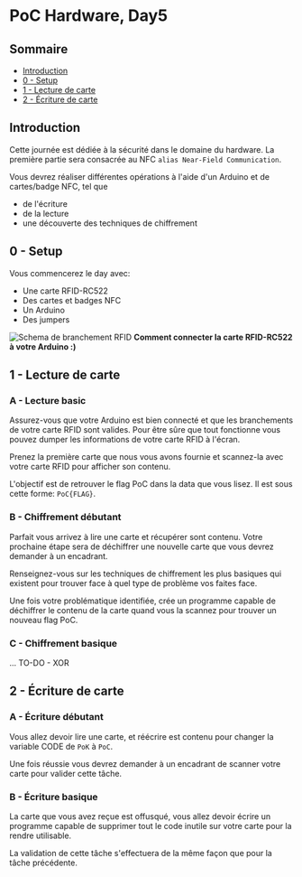# PoC Hardware, Day5

## Sommaire
- [Introduction](#introduction)
- [0 - Setup](#0---setup)
- [1 - Lecture de carte](#1---lecture-de-carte)
- [2 - Écriture de carte](#2---ecriture-de-carte)

## Introduction

Cette journée est dédiée à la sécurité dans le domaine du hardware. La première partie sera consacrée au NFC `alias Near-Field Communication`.

Vous devrez réaliser différentes opérations à l'aide d'un Arduino et de cartes/badge NFC, tel que 
- de l'écriture
- de la lecture
- une découverte des techniques de chiffrement


## 0 - Setup

Vous commencerez le day avec:
- Une carte RFID-RC522
- Des cartes et badges NFC
- Un Arduino
- Des jumpers

![Schema de branchement RFID](https://www.electronique-mixte.fr/wp-content/uploads/2019/08/RFID-Sch%C3%A9ma-de-principe.jpg)
**Comment connecter la carte RFID-RC522 à votre Arduino :)**

## 1 - Lecture de carte

### A - Lecture basic

Assurez-vous que votre Arduino est bien connecté et que les branchements de votre carte RFID sont valides. Pour être sûre que tout fonctionne vous pouvez dumper les informations de votre carte RFID à l'écran.

Prenez la première carte que nous vous avons fournie et scannez-la avec votre carte RFID pour afficher son contenu.

L'objectif est de retrouver le flag PoC dans la data que vous lisez. Il est sous cette forme: `PoC{FLAG}`.

### B - Chiffrement débutant

Parfait vous arrivez à lire une carte et récupérer sont contenu. Votre prochaine étape sera de déchiffrer une nouvelle carte que vous devrez demander à un encadrant.

Renseignez-vous sur les techniques de chiffrement les plus basiques qui existent pour trouver face à quel type de problème vos faites face.

Une fois votre problématique identifiée, crée un programme capable de déchiffrer le contenu de la carte quand vous la scannez pour trouver un nouveau flag PoC.

### C - Chiffrement basique

... TO-DO - XOR

## 2 - Écriture de carte

### A - Écriture débutant

Vous allez devoir lire une carte, et réécrire est contenu pour changer la variable CODE de `PoK` à `PoC`.

Une fois réussie vous devrez demander à un encadrant de scanner votre carte pour valider cette tâche.

### B - Écriture basique

La carte que vous avez reçue est offusqué, vous allez devoir écrire un programme capable de supprimer tout le code inutile sur votre carte pour la rendre utilisable.

La validation de cette tâche s'effectuera de la même façon que pour la tâche précédente.